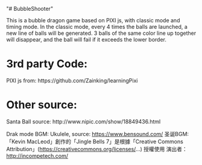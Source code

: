 "# BubbleShooter" 
<p>This is a bubble dragon game based on PIXI js, with classic mode and timing mode. In the classic mode, every 4 times the balls are launched, a new line of balls will be generated. 3 balls of the same color line up together will disappear, and the ball will fail if it exceeds the lower border.</p>

<h1>3rd party Code: </h1>
PIXI js from: https://github.com/Zainking/learningPixi

<h1>Other source:</h1>
Santa Ball source: http://www.nipic.com/show/18849436.html

Drak mode BGM: Ukulele, source: https://www.bensound.com/
圣诞BGM: 「Kevin MacLeod」創作的「Jingle Bells 7」是根據「Creative Commons Attribution」(https://creativecommons.org/licenses/...) 授權使用 演出者：http://incompetech.com/
